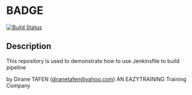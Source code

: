 # BADGE
[![Build Status](http://3.236.56.62/buildStatus/icon?job=student-list)](http://3.236.56.62/job/student-list/)

## Description

This repository is used to demonstrate how to use Jenkinsfile to build pipeline

by Dirane TAFEN (diranetafen@yahoo.com)
AN EAZYTRAINING Training Company
